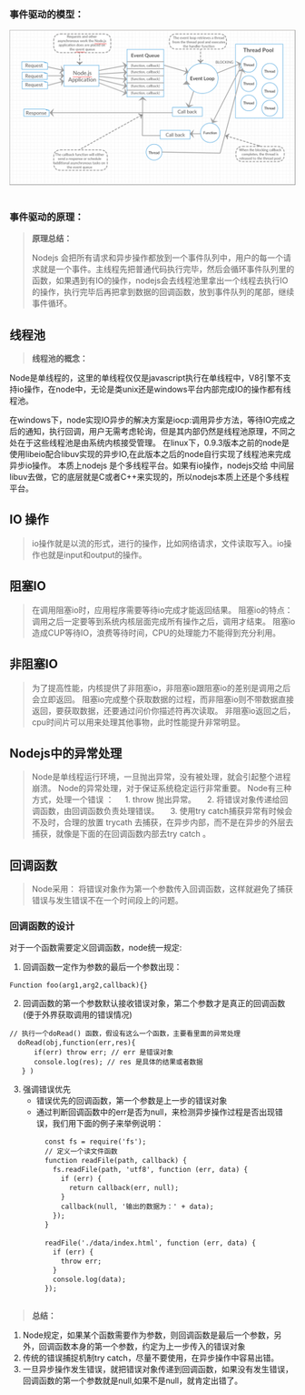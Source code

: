 ### 事件驱动的模型：

<div align=center>
    <img width='700' src="./screenshot/1.png"/>  
</div>
<br>

### 事件驱动的原理：
> **原理总结：**
>
>Nodejs 会把所有请求和异步操作都放到一个事件队列中，用户的每一个请求就是一个事件。主线程先把普通代码执行完毕，然后会循环事件队列里的函数，如果遇到有IO的操作，nodejs会去线程池里拿出一个线程去执行IO的操作，执行完毕后再把拿到数据的回调函数，放到事件队列的尾部，继续事件循环。

## **线程池**
>**线程池的概念：**
>
Node是单线程的，这里的单线程仅仅是javascript执行在单线程中，V8引擎不支持io操作，在node中，无论是类unix还是windows平台内部完成IO的操作都有线程池。
>
在windows下，node实现IO异步的解决方案是iocp:调用异步方法，等待IO完成之后的通知，执行回调，用户无需考虑轮询，但是其内部仍然是线程池原理，不同之处在于这些线程池是由系统内核接受管理。
在linux下，0.9.3版本之前的node是使用libeio配合libuv实现的异步IO,在此版本之后的node自行实现了线程池来完成异步io操作。
本质上nodejs 是个多线程平台。如果有io操作，nodejs交给 中间层libuv去做，它的底层就是C或者C++来实现的，所以nodejs本质上还是个多线程平台。

## **IO 操作**
> io操作就是以流的形式，进行的操作，比如网络请求，文件读取写入。io操作也就是input和output的操作。

## **阻塞IO**
> 在调用阻塞io时，应用程序需要等待io完成才能返回结果。
阻塞io的特点：调用之后一定要等到系统内核层面完成所有操作之后，调用才结束。
阻塞io造成CUP等待IO，浪费等待时间，CPU的处理能力不能得到充分利用。

## **非阻塞IO**
> 为了提高性能，内核提供了非阻塞io，非阻塞io跟阻塞io的差别是调用之后会立即返回。
阻塞io完成整个获取数据的过程，而非阻塞io则不带数据直接返回，要获取数据，还要通过问价你描述符再次读取。
非阻塞io返回之后，cpu时间片可以用来处理其他事物，此时性能提升非常明显。

## **Nodejs中的异常处理**
>Node是单线程运行环境，一旦抛出异常，没有被处理，就会引起整个进程崩溃。
Node的异常处理，对于保证系统稳定运行非常重要。
Node有三种方式，处理一个错误 ：
&nbsp;&nbsp;&nbsp;&nbsp;1.	throw 抛出异常。
&nbsp;&nbsp;&nbsp;&nbsp;2.	将错误对象传递给回调函数，由回调函数负责处理错误。
&nbsp;&nbsp;&nbsp;&nbsp;3.	使用try catch捕获异常有时候会不及时，合理的放置 trycath 去捕获，在异步内部，而不是在异步的外层去捕获，就像是下面的在回调函数内部去try catch 。

## **回调函数**
>Node采用： 将错误对象作为第一个参数传入回调函数，这样就避免了捕获错误与发生错误不在一个时间段上的问题。

### 回调函数的设计
对于一个函数需要定义回调函数，node统一规定:

1.	回调函数一定作为参数的最后一个参数出现：
  ```nodejs
  Function foo(arg1,arg2,callback){}
  ```

2.	回调函数的第一个参数默认接收错误对象，第二个参数才是真正的回调函数(便于外界获取调用的错误情况)
  ```nodejs
  // 执行一个doRead() 函数，假设有这么一个函数，主要看里面的异常处理
    doRead(obj,function(err,res){
		if(err) throw err; // err 是错误对象
		console.log(res); // res 是具体的结果或者数据
	 } )
  ```
3.  强调错误优先
	- 错误优先的回调函数，第一个参数是上一步的错误对象
	- 通过判断回调函数中的err是否为null，来检测异步操作过程是否出现错误，我们用下面的例子来举例说明：
	  ```nodejs
	    const fs = require('fs');
	    // 定义一个读文件函数
		function readFile(path, callback) {
		  fs.readFile(path, 'utf8', function (err, data) {
		    if (err) {
		      return callback(err, null);
		    }
		    callback(null, '输出的数据为：' + data);
		  });
		}
		
		readFile('./data/index.html', function (err, data) {
		  if (err) {
		    throw err;
		  }
		  console.log(data);
		});
		
	  ```


> **总结：**
> 
1.	Node规定，如果某个函数需要作为参数，则回调函数是最后一个参数，另外，回调函数本身的第一个参数，约定为上一步传入的错误对象
2.	传统的错误捕捉机制try catch，尽量不要使用，在异步操作中容易出错。
3.	一旦异步操作发生错误，就把错误对象传递到回调函数，如果没有发生错误，回调函数的第一个参数就是null,如果不是null，就肯定出错了。
